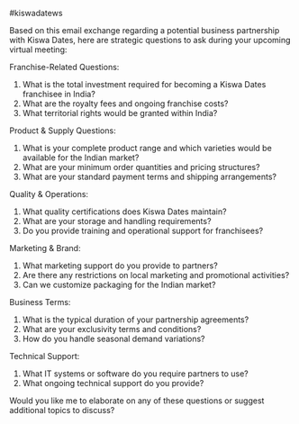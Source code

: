 #kiswadatews 

Based on this email exchange regarding a potential business partnership with Kiswa Dates, here are strategic questions to ask during your upcoming virtual meeting:

Franchise-Related Questions:
1. What is the total investment required for becoming a Kiswa Dates franchisee in India?
2. What are the royalty fees and ongoing franchise costs?
3. What territorial rights would be granted within India?

Product & Supply Questions:
1. What is your complete product range and which varieties would be available for the Indian market?
2. What are your minimum order quantities and pricing structures?
3. What are your standard payment terms and shipping arrangements?

Quality & Operations:
1. What quality certifications does Kiswa Dates maintain?
2. What are your storage and handling requirements?
3. Do you provide training and operational support for franchisees?

Marketing & Brand:
1. What marketing support do you provide to partners?
2. Are there any restrictions on local marketing and promotional activities?
3. Can we customize packaging for the Indian market?

Business Terms:
1. What is the typical duration of your partnership agreements?
2. What are your exclusivity terms and conditions?
3. How do you handle seasonal demand variations?

Technical Support:
1. What IT systems or software do you require partners to use?
2. What ongoing technical support do you provide?

Would you like me to elaborate on any of these questions or suggest additional topics to discuss?